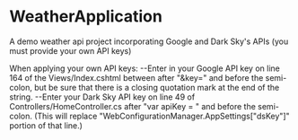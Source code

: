 # WeatherApplication
A demo weather api project incorporating Google and Dark Sky's APIs (you must provide your own API keys)

When applying your own API keys:
--Enter in your Google API key on line 164 of the Views/Index.cshtml between after "&key=" and before the semi-colon, but be sure that there is a closing quotation mark at the end of the string.
--Enter your Dark Sky API key on line 49 of Controllers/HomeController.cs after "var apiKey = " and before the semi-colon. (This will replace "WebConfigurationManager.AppSettings["dsKey"]" portion of that line.)
